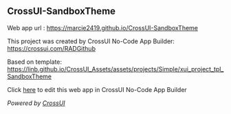 ## CrossUI-SandboxTheme
Web app url : https://marcie2419.github.io/CrossUI-SandboxTheme

This project was created by CrossUI No-Code App Builder: https://crossui.com/RADGithub

Based on template: https://linb.github.io/CrossUI_Assets/assets/projects/Simple/xui_project_tpl_SandboxTheme

Click [here](https://crossui.com/RADGithub/#!from=github&owner=marcie2419&repo=CrossUI-SandboxTheme) to edit this web app in CrossUI No-Code App Builder

<i>Powered by [CrossUI](https://crossui.com)</i>
